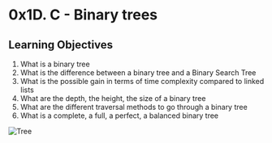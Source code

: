 # 0x1D. C - Binary trees

## Learning Objectives

1. What is a binary tree
2. What is the difference between a binary tree and a Binary Search Tree
3. What is the possible gain in terms of time complexity compared to linked lists
4. What are the depth, the height, the size of a binary tree
5. What are the different traversal methods to go through a binary tree
6. What is a complete, a full, a perfect, a balanced binary tree

![Tree](https://thumbs.dreamstime.com/b/old-tree-17409193.jpg)

